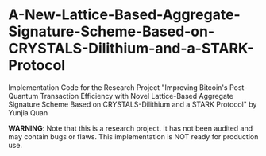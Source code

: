 # A-New-Lattice-Based-Aggregate-Signature-Scheme-Based-on-CRYSTALS-Dilithium-and-a-STARK-Protocol
Implementation Code for the Research Project "Improving Bitcoin's Post-Quantum Transaction Efficiency with Novel Lattice-Based Aggregate Signature Scheme Based on CRYSTALS-Dilithium and a STARK Protocol" by Yunjia Quan

**WARNING**: Note that this is a research project. It has not been audited and may contain bugs or flaws. This implementation is NOT ready for production use.
